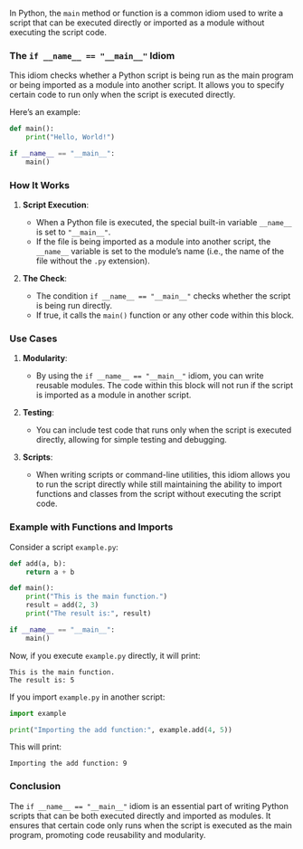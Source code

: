 In Python, the `main` method or function is a common idiom used to write a script that can be executed directly or imported as a module without executing the script code.

### The `if __name__ == "__main__"` Idiom

This idiom checks whether a Python script is being run as the main program or being imported as a module into another script. It allows you to specify certain code to run only when the script is executed directly.

Here’s an example:

```python
def main():
    print("Hello, World!")

if __name__ == "__main__":
    main()
```

### How It Works

1. **Script Execution**:
   - When a Python file is executed, the special built-in variable `__name__` is set to `"__main__"`.
   - If the file is being imported as a module into another script, the `__name__` variable is set to the module’s name (i.e., the name of the file without the `.py` extension).

2. **The Check**:
   - The condition `if __name__ == "__main__"` checks whether the script is being run directly.
   - If true, it calls the `main()` function or any other code within this block.

### Use Cases

1. **Modularity**:
   - By using the `if __name__ == "__main__"` idiom, you can write reusable modules. The code within this block will not run if the script is imported as a module in another script.
   
2. **Testing**:
   - You can include test code that runs only when the script is executed directly, allowing for simple testing and debugging.

3. **Scripts**:
   - When writing scripts or command-line utilities, this idiom allows you to run the script directly while still maintaining the ability to import functions and classes from the script without executing the script code.

### Example with Functions and Imports

Consider a script `example.py`:

```python
def add(a, b):
    return a + b

def main():
    print("This is the main function.")
    result = add(2, 3)
    print("The result is:", result)

if __name__ == "__main__":
    main()
```

Now, if you execute `example.py` directly, it will print:

```
This is the main function.
The result is: 5
```

If you import `example.py` in another script:

```python
import example

print("Importing the add function:", example.add(4, 5))
```

This will print:

```
Importing the add function: 9
```

### Conclusion

The `if __name__ == "__main__"` idiom is an essential part of writing Python scripts that can be both executed directly and imported as modules. It ensures that certain code only runs when the script is executed as the main program, promoting code reusability and modularity.